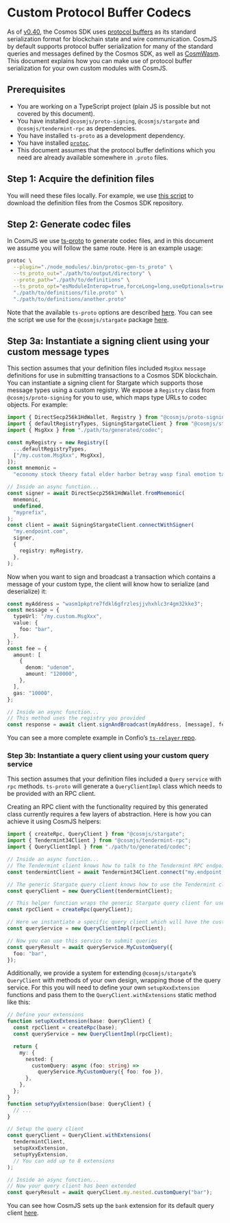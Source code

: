 # Custom Protocol Buffer Codecs

As of [v0.40](https://github.com/cosmos/cosmos-sdk/releases/tag/v0.40.0), the
Cosmos SDK uses
[protocol buffers](https://developers.google.com/protocol-buffers) as its
standard serialization format for blockchain state and wire communication.
CosmJS by default supports protocol buffer serialization for many of the
standard queries and messages defined by the Cosmos SDK, as well as
[CosmWasm](https://github.com/CosmWasm/wasmd). This document explains how you
can make use of protocol buffer serialization for your own custom modules with
CosmJS.

## Prerequisites

- You are working on a TypeScript project (plain JS is possible but not covered
  by this document).
- You have installed `@cosmjs/proto-signing`, `@cosmjs/stargate` and
  `@cosmjs/tendermint-rpc` as dependencies.
- You have installed `ts-proto` as a development dependency.
- You have installed [`protoc`](https://github.com/protocolbuffers/protobuf).
- This document assumes that the protocol buffer definitions which you need are
  already available somewhere in `.proto` files.

## Step 1: Acquire the definition files

You will need these files locally. For example, we use
[this script](https://github.com/cosmos/cosmjs/blob/v0.25.0-alpha.0/packages/stargate/scripts/get-proto.sh)
to download the definition files from the Cosmos SDK repository.

## Step 2: Generate codec files

In CosmJS we use [ts-proto](https://github.com/stephenh/ts-proto) to generate
codec files, and in this document we assume you will follow the same route. Here
is an example usage:

```sh
protoc \
  --plugin="./node_modules/.bin/protoc-gen-ts_proto" \
  --ts_proto_out="./path/to/output/directory" \
  --proto_path="./path/to/definitions" \
  --ts_proto_opt="esModuleInterop=true,forceLong=long,useOptionals=true" \
  "./path/to/definitions/file.proto" \
  "./path/to/definitions/another.proto"
```

Note that the available `ts-proto` options are described
[here](https://github.com/stephenh/ts-proto#supported-options). You can see the
script we use for the `@cosmjs/stargate` package
[here](https://github.com/cosmos/cosmjs/blob/v0.25.0-alpha.0/packages/stargate/scripts/define-proto.sh).

## Step 3a: Instantiate a signing client using your custom message types

This section assumes that your definition files included `MsgXxx` `message`
definitions for use in submitting transactions to a Cosmos SDK blockchain. You
can instantiate a signing client for Stargate which supports those message types
using a custom registry. We expose a `Registry` class from
`@cosmjs/proto-signing` for you to use, which maps type URLs to codec objects.
For example:

```ts
import { DirectSecp256k1HdWallet, Registry } from "@cosmjs/proto-signing";
import { defaultRegistryTypes, SigningStargateClient } from "@cosmjs/stargate";
import { MsgXxx } from "./path/to/generated/codec";

const myRegistry = new Registry([
  ...defaultRegistryTypes,
  ["/my.custom.MsgXxx", MsgXxx],
]);
const mnemonic =
  "economy stock theory fatal elder harbor betray wasp final emotion task crumble siren bottom lizard educate guess current outdoor pair theory focus wife stone";

// Inside an async function...
const signer = await DirectSecp256k1HdWallet.fromMnemonic(
  mnemonic,
  undefined,
  "myprefix",
);
const client = await SigningStargateClient.connectWithSigner(
  "my.endpoint.com",
  signer,
  {
    registry: myRegistry,
  },
);
```

Now when you want to sign and broadcast a transaction which contains a message
of your custom type, the client will know how to serialize (and deserialize) it:

```ts
const myAddress = "wasm1pkptre7fdkl6gfrzlesjjvhxhlc3r4gm32kke3";
const message = {
  typeUrl: "/my.custom.MsgXxx",
  value: {
    foo: "bar",
  },
};
const fee = {
  amount: [
    {
      denom: "udenom",
      amount: "120000",
    },
  ],
  gas: "10000",
};

// Inside an async function...
// This method uses the registry you provided
const response = await client.signAndBroadcast(myAddress, [message], fee);
```

You can see a more complete example in Confio’s
[`ts-relayer` repo](https://github.com/confio/ts-relayer/blob/1200f6f998edb2fed6c595aefd39b2e12de4972a/src/lib/ibcclient.ts).

### Step 3b: Instantiate a query client using your custom query service

This section assumes that your definition files included a `Query` `service`
with `rpc` methods. `ts-proto` will generate a `QueryClientImpl` class which
needs to be provided with an RPC client.

Creating an RPC client with the functionality required by this generated class
currently requires a few layers of abstraction. Here is how you can achieve it
using CosmJS helpers:

```ts
import { createRpc, QueryClient } from "@cosmjs/stargate";
import { Tendermint34Client } from "@cosmjs/tendermint-rpc";
import { QueryClientImpl } from "./path/to/generated/codec";

// Inside an async function...
// The Tendermint client knows how to talk to the Tendermint RPC endpoint
const tendermintClient = await Tendermint34Client.connect("my.endpoint.com");

// The generic Stargate query client knows how to use the Tendermint client to submit unverified ABCI queries
const queryClient = new QueryClient(tendermintClient);

// This helper function wraps the generic Stargate query client for use by the specific generated query client
const rpcClient = createRpc(queryClient);

// Here we instantiate a specific query client which will have the custom methods defined in the .proto file
const queryService = new QueryClientImpl(rpcClient);

// Now you can use this service to submit queries
const queryResult = await queryService.MyCustomQuery({
  foo: "bar",
});
```

Additionally, we provide a system for extending `@cosmjs/stargate`’s
`QueryClient` with methods of your own design, wrapping those of the query
service. For this you will need to define your own `setupXxxExtension` functions
and pass them to the `QueryClient.withExtensions` static method like this:

```ts
// Define your extensions
function setupXxxExtension(base: QueryClient) {
  const rpcClient = createRpc(base);
  const queryService = new QueryClientImpl(rpcClient);

  return {
    my: {
      nested: {
        customQuery: async (foo: string) =>
          queryService.MyCustomQuery({ foo: foo }),
      },
    },
  };
}
function setupYyyExtension(base: QueryClient) {
  // ...
}

// Setup the query client
const queryClient = QueryClient.withExtensions(
  tendermintClient,
  setupXxxExtension,
  setupYyyExtension,
  // You can add up to 8 extensions
);

// Inside an async function...
// Now your query client has been extended
const queryResult = await queryClient.my.nested.customQuery("bar");
```

You can see how CosmJS sets up the `bank` extension for its default query client
[here](https://github.com/cosmos/cosmjs/blob/v0.25.0-alpha.0/packages/stargate/src/queries/bank.ts).

